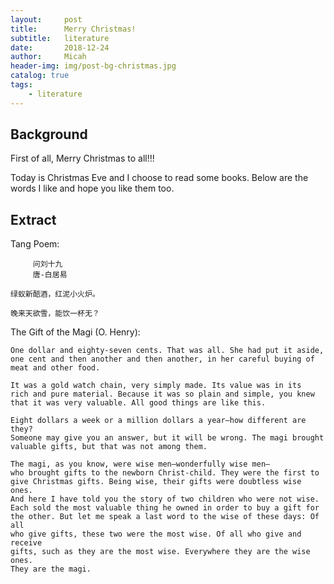 ```yaml
---
layout:     post
title:      Merry Christmas!
subtitle:   literature
date:       2018-12-24
author:     Micah
header-img: img/post-bg-christmas.jpg
catalog: true
tags:
    - literature
---
```


## Background

First of all, Merry Christmas to all!!!

Today is Christmas Eve and I choose to read some books. Below are the words I like and hope you
like them too.

 
## Extract

Tang Poem:

         问刘十九
         唐-白居易

    绿蚁新醅酒，红泥小火炉。

    晚来天欲雪，能饮一杯无？



The Gift of the Magi (O. Henry):

    One dollar and eighty-seven cents. That was all. She had put it aside, 
    one cent and then another and then another, in her careful buying of 
    meat and other food.

    It was a gold watch chain, very simply made. Its value was in its 
    rich and pure material. Because it was so plain and simple, you knew 
    that it was very valuable. All good things are like this.

    Eight dollars a week or a million dollars a year—how different are they? 
    Someone may give you an answer, but it will be wrong. The magi brought 
    valuable gifts, but that was not among them.

    The magi, as you know, were wise men—wonderfully wise men—
    who brought gifts to the newborn Christ-child. They were the first to
    give Christmas gifts. Being wise, their gifts were doubtless wise ones.
    And here I have told you the story of two children who were not wise. 
    Each sold the most valuable thing he owned in order to buy a gift for 
    the other. But let me speak a last word to the wise of these days: Of all 
    who give gifts, these two were the most wise. Of all who give and receive 
    gifts, such as they are the most wise. Everywhere they are the wise ones. 
    They are the magi. 





 


